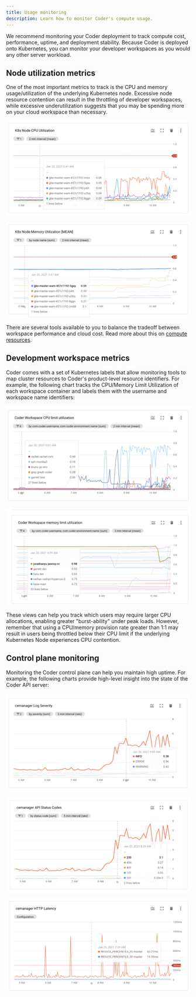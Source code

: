 ```yaml
---
title: Usage monitoring
description: Learn how to monitor Coder's compute usage.
---
```


We recommend monitoring your Coder deployment to track compute cost,
performance, uptime, and deployment stability. Because Coder is deployed onto
Kubernetes, you can monitor your developer workspaces as you would any other
server workload.

## Node utilization metrics

One of the most important metrics to track is the CPU and memory
usage/utilization of the underlying Kubernetes node. Excessive node resource
contention can result in the throttling of developer workspaces, while excessive
underutilization suggests that you may be spending more on your cloud workspace
than necessary.

![Monitoring CPU utilization](../../assets/compute-1.png)

![Monitoring Memory utilization](../../assets/compute-2.png)

There are several tools available to you to balance the tradeoff between
workspace performance and cloud cost. Read more about this on
[compute resources](resources.md).

## Development workspace metrics

Coder comes with a set of Kubernetes labels that allow monitoring tools to map
cluster resources to Coder's product-level resource identifiers. For example,
the following chart tracks the CPU/Memory Limit Utilization of each workspace
container and labels them with the username and workspace name identifiers:

![Monitoring CPU Utilization by workspace and user](../../assets/compute-3.png)

![Monitoring Memory Utilization by workspace and user](../../assets/compute-4.png)

These views can help you track which users may require larger CPU allocations,
enabling greater "burst-ability" under peak loads. However, remember that using
a CPU/memory provision rate greater than 1:1 may result in users being throttled
below their CPU limit if the underlying Kubernetes Node experiences CPU
contention.

## Control plane monitoring

Monitoring the Coder control plane can help you maintain high uptime. For
example, the following charts provide high-level insight into the state of the
Coder API server:

![Monitoring log event severity](../../assets/compute-5.png)

![Monitoring API status codes](../../assets/compute-6.png)

![Monitoring HTTP latency](../../assets/compute-7.png)
